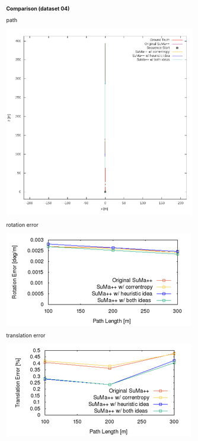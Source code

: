 **Comparison (dataset 04)**

path 

![path](https://github.com/anthonypan08/568_final_project/blob/jeremy/compare/04/04.png)


rotation error 

![rotation  error](https://github.com/anthonypan08/568_final_project/blob/jeremy/compare/04/avg_rl.png)


translation error 

![translation error](https://github.com/anthonypan08/568_final_project/blob/jeremy/compare/04/avg_tl.png)
